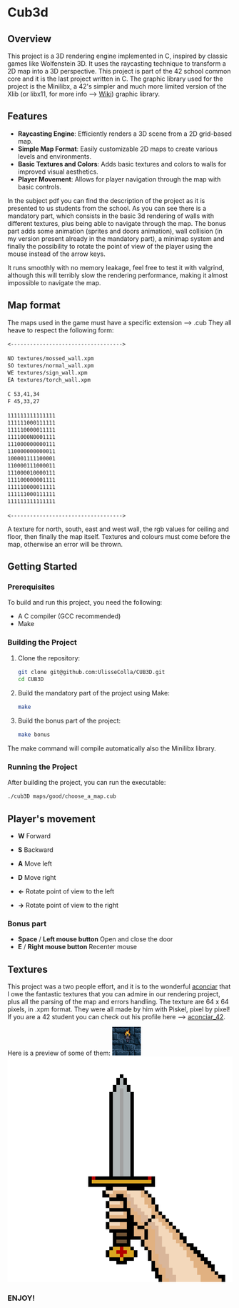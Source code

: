 # Cub3d

## Overview
This project is a 3D rendering engine implemented in C, inspired by classic games like Wolfenstein 3D. It uses the raycasting technique to transform a 2D map into a 3D perspective. This project is part of the 42 school common core and it is the last project written in C. The graphic library used for the project is the Minilibx, a 42's simpler and much more limited version of the Xlib (or libx11, for more info --> [Wiki](https://en.wikipedia.org/wiki/Xlib)) graphic library.

## Features
- **Raycasting Engine**: Efficiently renders a 3D scene from a 2D grid-based map.
- **Simple Map Format**: Easily customizable 2D maps to create various levels and environments.
- **Basic Textures and Colors**: Adds basic textures and colors to walls for improved visual aesthetics.
- **Player Movement**: Allows for player navigation through the map with basic controls.

In the subject pdf you can find the description of the project as it is presented to us students from the school.
As you can see there is a mandatory part, which consists in the basic 3d rendering of walls with different textures, plus being able to navigate through the map.
The bonus part adds some animation (sprites and doors animation), wall collision (in my version present already in the mandatory part), a minimap system and finally the possibility to rotate the point of view of the player using the mouse instead of the arrow keys.

It runs smoothly with no memory leakage, feel free to test it with valgrind, although this will terribly slow the rendering performance, making it almost impossible to navigate the map.

## Map format

The maps used in the game must have a specific extension --> .cub
They all heave to respect the following form:
```
<----------------------------------->

NO textures/mossed_wall.xpm
SO textures/normal_wall.xpm
WE textures/sign_wall.xpm
EA textures/torch_wall.xpm

C 53,41,34
F 45,33,27

111111111111111
111111000111111
111110000011111
1111000N0001111
111000000000111
110000000000011
100001111100001
110000111000011
111000010000111
111100000001111
111110000011111
111111000111111
111111111111111

<----------------------------------->
```
A texture for north, south, east and west wall, the rgb values for ceiling and floor, then finally the map itself.
Textures and colours must come before the map, otherwise an error will be thrown.

## Getting Started

### Prerequisites
To build and run this project, you need the following:
- A C compiler (GCC recommended)
- Make

### Building the Project
1. Clone the repository:
    ```sh
    git clone git@github.com:UlisseColla/CUB3D.git
    cd CUB3D
    ```
2. Build the mandatory part of the project using Make:
    ```sh
    make
    ```
3. Build the bonus part of the project:
    ```sh
    make bonus
    ```
The make command will compile automatically also the Minilibx library.

### Running the Project
After building the project, you can run the executable:
```sh
./cub3D maps/good/choose_a_map.cub
```

## Player's movement
- **W** Forward
- **S** Backward
- **A** Move left
- **D** Move right

- **<-** Rotate point of view to the left
- **->** Rotate point of view to the right

### Bonus part
- **Space** / **Left mouse button** Open and close the door
- **E** / **Right mouse button** Recenter mouse

## Textures

This project was a two people effort, and it is to the wonderful [aconciar](https://github.com/aconciar) that I owe the fantastic textures that you can admire in our rendering project, plus all the parsing of the map and errors handling. The texture are 64 x 64 pixels, in .xpm format. They were all made by him with Piskel, pixel by pixel! If you are a 42 student you can check out his profile here --> [aconciar_42](https://profile.intra.42.fr/users/aconciar).

Here is a preview of some of them:
![torch_wall](textures/png/torch_wall.png)
![sprite_animation](textures/png/sprite_1.png)


### ENJOY!


